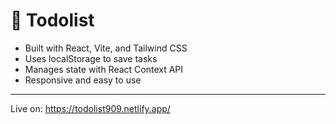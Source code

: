 # 📝 Todolist

- Built with React, Vite, and Tailwind CSS  
- Uses localStorage to save tasks  
- Manages state with React Context API  
- Responsive and easy to use  

---

Live on: https://todolist909.netlify.app/
